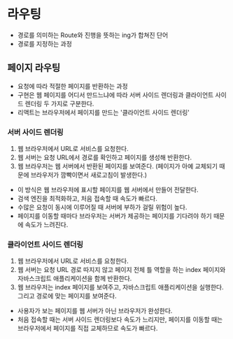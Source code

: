# 라우팅

- 경로를 의미하는 Route와 진행을 뜻하는 ing가 합쳐진 단어
- 경로를 지정하는 과정

## 페이지 라우팅

- 요청에 따라 적절한 페이지를 반환하는 과정
- 구현은 웹 페이지를 어디서 만드느냐에 따라 서버 사이드 렌더링과 클라이언트 사이드 렌더링 두 가지로 구분한다.
- 리액트는 브라우저에서 페이지를 만드는 '클라이언트 사이드 렌더링'

### 서버 사이드 렌더링

1. 웹 브라우저에서 URL로 서비스를 요청한다.
2. 웹 서버는 요청 URL에서 경로를 확인하고 페이지를 생성해 반환한다.
3. 웹 브라우저는 웹 서버에서 반환된 페이지를 보여준다. (페이지가 아예 교체되기 때문에 브라우저가 깜빡이면서 새로고침이 발생한다.)

- 이 방식은 웹 브라우저에 표시할 페이지를 웹 서버에서 만들어 전달한다.
- 검색 엔진을 최적화하고, 처음 접속할 때 속도가 빠르다.
- 수많은 요청이 동시에 이루어질 때 서버에 부하가 걸릴 위험이 높다.
- 페이지를 이동할 때마다 브라우저는 서버가 제공하는 페이지를 기다려야 하기 때문에 속도가 느려진다.

### 클라이언트 사이드 렌더링

1. 웹 브라우저에서 URL로 서비스를 요청한다.
2. 웹 서버는 요청 URL 경로 따지지 않고 페이지 전체 틀 역할을 하는 index 페이지와 자바스크립트 애플리케이션을 함께 반환한다.
3. 웹 브라우저는 index 페이지를 보여주고, 자바스크립트 애플리케이션을 실행한다. 그리고 경로에 맞는 페이지를 보여준다.

- 사용자가 보는 페이지를 웹 서버가 아닌 브라우저가 완성한다.
- 처음 접속할 때는 서버 사이드 렌더링보다 속도가 느리지만, 페이지를 이동할 때는 브라우저에서 페이지를 직접 교체하므로 속도가 빠르다.

